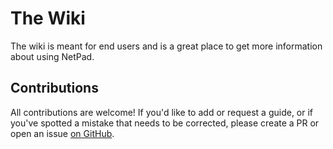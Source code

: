 # The Wiki

The wiki is meant for end users and is a great place to get more information about using NetPad.

## Contributions

All contributions are welcome! If you'd like to add or request a guide, or if you've spotted a mistake that needs to be
corrected, please create a PR or open an issue [on GitHub](https://github.com/tareqimbasher/NetPad).
